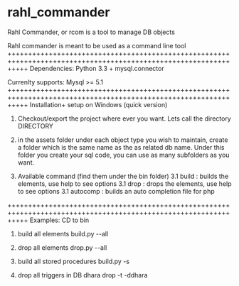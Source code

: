 rahl_commander
==============

Rahl Commander, or rcom is a tool to manage DB objects

Rahl commander is meant to be used as a command line tool
+++++++++++++++++++++++++++++++++++++++++++++++++++++++++++++++++++++++++++++++++++++++++++++++++++++++++++++++++
Dependencies:
Python 3.3 + mysql.connector

Currenlty supports:
Mysql >= 5.1
+++++++++++++++++++++++++++++++++++++++++++++++++++++++++++++++++++++++++++++++++++++++++++++++++++++++++++++++++
Installation+ setup on Windows (quick version)
1. Checkout/export the project where ever you want. Lets call the directory DIRECTORY

2. in the assets folder under each object type you wish to maintain, create a folder which is the same name as the
   as related db name. Under this folder you create your sql code, you can use as many subfolders as you want.

3. Available command (find them under the bin folder)
    3.1 build : builds the elements, use help to see options
    3.1 drop : drops the elements, use help to see options
    3.1 autocomp : builds an auto completion file for php

+++++++++++++++++++++++++++++++++++++++++++++++++++++++++++++++++++++++++++++++++++++++++++++++++++++++++++++++++
Examples:
CD to bin

1. build all elements
   build.py --all

2. drop all elements
   drop.py --all

3. build all stored procedures
   build.py -s

4. drop all triggers in DB dhara
   drop -t -ddhara
